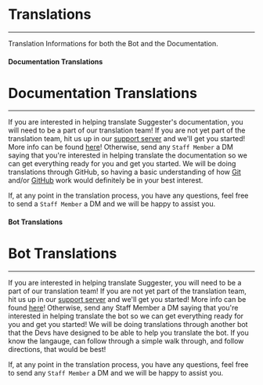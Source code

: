 # Translations
---
Translation Informations for both the Bot and the Documentation.

<!-- tabs:start -->

#### **Documentation Translations**

# Documentation Translations
---
If you are interested in helping translate Suggester's documentation, you will need to be a part of our translation team! If you are not yet part of the translation team, hit us up in our [support server](https://discord.gg/G5pEdUp) and we'll get you started!
More info can be found [here](https://discord.com/channels/566002482166104066/700726254239744102/700728780032835646)! Otherwise, send any `Staff Member` a DM saying that you're interested in helping translate the documentation so we can get everything ready for you and get you started. We will be doing translations through GitHub, so having a basic understanding of how [Git](https://git-scm.com/docs/gittutorial) and/or [GitHub](https://help.github.com/en/github) work would definitely be in your best interest.

If, at any point in the translation process, you have any questions, feel free to send a `Staff Member` a DM and we will be happy to assist you.

#### **Bot Translations**

# Bot Translations
---
If you are interested in helping translate Suggester, you will need to be a part of our translation team! If you are not yet part of the translation team, hit us up in our [support server](https://discord.gg/G5pEdUp) and we'll get you started!
More info can be found [here](https://discord.com/channels/566002482166104066/700726254239744102/700728780032835646)! Otherwise, send any Staff Member a DM saying that you're interested in helping translate the bot so we can get everything ready for you and get you started! We will be doing translations through another bot that the Devs have designed to be able to help you translate the bot. If you know the langauge, can follow through a simple walk through, and follow directions, that would be best! 

If, at any point in the translation process, you have any questions, feel free to send any `Staff Member` a DM and we will be happy to assist you.

<!-- tabs:end -->
